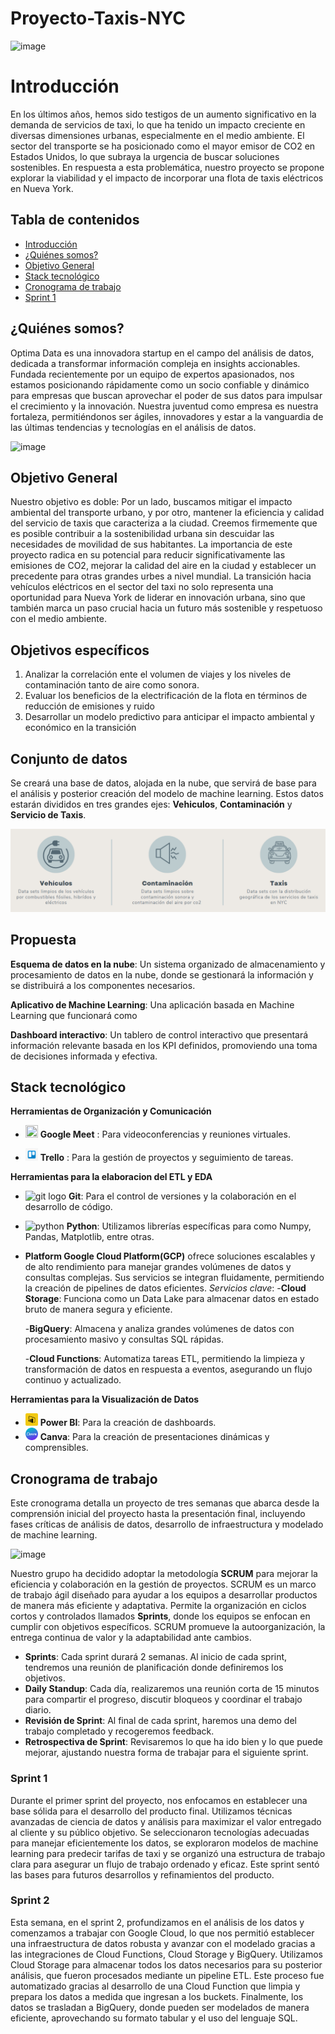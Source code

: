 # Proyecto-Taxis-NYC

  ![image](https://github.com/user-attachments/assets/b394016f-a19f-47bc-accb-482d66ce165a)

# Introducción 

En los últimos años, hemos sido testigos de un aumento significativo en la demanda de servicios de taxi, lo que ha tenido un impacto creciente en diversas dimensiones urbanas, especialmente en el medio ambiente. El sector del transporte se ha posicionado como el mayor emisor de CO2 en Estados Unidos, lo que subraya la urgencia de buscar soluciones sostenibles.
En respuesta a esta problemática, nuestro proyecto se propone explorar la viabilidad y el impacto de incorporar una flota de taxis eléctricos en Nueva York. 

## Tabla de contenidos
- [Introducción](#introducción)
- [¿Quiénes somos?](#quiénes-somos)
- [Objetivo General](#objetivo-general)
- [Stack tecnológico](#stack-tecnológico)
- [Cronograma de trabajo](#cronograma-de-trabajo)
- [Sprint 1](#sprint-1)


## ¿Quiénes somos?

Optima Data es una innovadora startup en el campo del análisis de datos, dedicada a transformar información compleja en insights accionables. Fundada recientemente por un equipo de expertos apasionados, nos estamos posicionando rápidamente como un socio confiable y dinámico para empresas que buscan aprovechar el poder de sus datos para impulsar el crecimiento y la innovación. Nuestra juventud como empresa es nuestra fortaleza, permitiéndonos ser ágiles, innovadores y estar a la vanguardia de las últimas tendencias y tecnologías en el análisis de datos.

![image](https://github.com/user-attachments/assets/5ff73403-f8b7-4f17-8c6b-9b04f3d06fdb)


## Objetivo General

Nuestro objetivo es doble: Por un lado, buscamos mitigar el impacto ambiental del transporte urbano, y por otro, mantener la eficiencia y calidad del servicio de taxis que caracteriza a la ciudad. 
Creemos firmemente que es posible contribuir a la sostenibilidad urbana sin descuidar las necesidades de movilidad de sus habitantes.
La importancia de este proyecto radica en su potencial para reducir significativamente las emisiones de CO2, mejorar la calidad del aire en la ciudad y establecer un precedente para otras grandes urbes a nivel mundial. La transición hacia vehículos eléctricos en el sector del taxi no solo representa una oportunidad para Nueva York de liderar en innovación urbana, sino que también marca un paso crucial hacia un futuro más sostenible y respetuoso con el medio ambiente.

## Objetivos específicos

  1) Analizar la correlación ente el volumen de viajes y los niveles de contaminación tanto de aire como sonora.
  2) Evaluar los beneficios de la electrificación de la flota en términos de reducción de emisiones y ruido
  3) Desarrollar un modelo predictivo para anticipar el impacto ambiental y económico en la transición 

## Conjunto de datos

Se creará una base de datos, alojada en la nube, que servirá de base para el análisis y posterior creación del modelo de machine learning.
Estos datos estarán divididos en tres grandes ejes: **Vehiculos**, **Contaminación** y **Servicio de Taxis**.

<img src="Imagenes/datos.PNG">

## Propuesta 

**Esquema de datos en la nube**: Un sistema organizado de almacenamiento y procesamiento de datos en la nube, donde se gestionará la información y se distribuirá a los componentes necesarios.

**Aplicativo de Machine Learning**: Una aplicación basada en Machine Learning que funcionará como 

**Dashboard interactivo**: Un tablero de control interactivo que presentará información relevante basada en los KPI definidos, promoviendo una toma de decisiones informada y efectiva.


## Stack tecnológico

**Herramientas de Organización y Comunicación**

+ <img src="https://www.uc3m.es/sdic/media/sdic/img/mediana/original/im_servicios_comunicacion_google-meet_icono/im_servicios_comunicacion_google_meet.png" width="20px" height="20px"> **Google Meet** : Para videoconferencias y reuniones virtuales.

+ <img src="Imagenes/trello.png" width="20" height="20"> **Trello** : Para la gestión de proyectos y seguimiento de tareas.

**Herramientas para la elaboracion del ETL y EDA**
+ <img src="https://cdn.jsdelivr.net/gh/devicons/devicon/icons/git/git-original.svg" width="20px" height="20px" alt="git logo"  />  **Git**: Para el control de versiones y la colaboración en el desarrollo de código.

+ <img src="https://cdn3.emoji.gg/emojis/9794-python.png" width="20px" height="20px" alt="python"></a> **Python**: Utilizamos librerías específicas para como Numpy, Pandas, Matplotlib, entre otras.

+ **Platform Google Cloud Platform(GCP)** ofrece soluciones escalables y de alto rendimiento para manejar grandes volúmenes de datos y consultas complejas. Sus servicios se integran fluidamente, permitiendo la creación de pipelines de datos eficientes.
    *Servicios clave*:
    -**Cloud Storage**: Funciona como un Data Lake para almacenar datos en estado bruto de manera segura y eficiente.
  
    -**BigQuery**: Almacena y analiza grandes volúmenes de datos con procesamiento masivo y consultas SQL rápidas.
  
    -**Cloud Functions**: Automatiza tareas ETL, permitiendo la limpieza y transformación de datos en respuesta a eventos, asegurando un flujo continuo y actualizado.

**Herramientas para la Visualización de Datos**
+ <img src="Imagenes/powerbi.png" width="20px" height="20px"> **Power BI**: Para la creación de dashboards.
+ <img src="Imagenes/canva.png" width="20px" height="20px"> **Canva**: Para la creación de presentaciones dinámicas y comprensibles.

## Cronograma de trabajo

Este cronograma detalla un proyecto de tres semanas que abarca desde la comprensión inicial del proyecto hasta la presentación final, incluyendo fases críticas de análisis de datos, desarrollo de infraestructura y modelado de machine learning.

![image](https://github.com/user-attachments/assets/751a71b3-63f8-4d90-953d-0584314e59d2)

Nuestro grupo ha decidido adoptar la metodología **SCRUM** para mejorar la eficiencia y colaboración en la gestión de proyectos. 
SCRUM es un marco de trabajo ágil diseñado para ayudar a los equipos a desarrollar productos de manera más eficiente y adaptativa. Permite la organización en ciclos cortos y controlados llamados **Sprints**, donde los equipos se enfocan en cumplir con objetivos específicos. SCRUM promueve la autoorganización, la entrega continua de valor y la adaptabilidad ante cambios.

+ **Sprints**: Cada sprint durará 2 semanas. Al inicio de cada sprint, tendremos una reunión de planificación donde definiremos los objetivos.
+ **Daily Standup**: Cada día, realizaremos una reunión corta de 15 minutos para compartir el progreso, discutir bloqueos y coordinar el trabajo diario.
+ **Revisión de Sprint**: Al final de cada sprint, haremos una demo del trabajo completado y recogeremos feedback.
+ **Retrospectiva de Sprint**: Revisaremos lo que ha ido bien y lo que puede mejorar, ajustando nuestra forma de trabajar para el siguiente sprint.

### Sprint 1
Durante el primer sprint del proyecto, nos enfocamos en establecer una base sólida para el desarrollo del producto final. Utilizamos técnicas avanzadas de ciencia de datos y análisis para maximizar el valor entregado al cliente y su público objetivo. Se seleccionaron tecnologías adecuadas para manejar eficientemente los datos, se exploraron modelos de machine learning para predecir tarifas de taxi y se organizó una estructura de trabajo clara para asegurar un flujo de trabajo ordenado y eficaz. Este sprint sentó las bases para futuros desarrollos y refinamientos del producto.


### Sprint 2
Esta semana, en el sprint 2, profundizamos en el análisis de los datos y comenzamos a trabajar con Google Cloud, lo que nos permitió establecer una infraestructura de datos robusta y avanzar con el modelado gracias a las integraciones de Cloud Functions, Cloud Storage y BigQuery. Utilizamos Cloud Storage para almacenar todos los datos necesarios para su posterior análisis, que fueron procesados mediante un pipeline ETL. Este proceso fue automatizado gracias al desarrollo de una Cloud Function que limpia y prepara los datos a medida que ingresan a los buckets. Finalmente, los datos se trasladan a BigQuery, donde pueden ser modelados de manera eficiente, aprovechando su formato tabular y el uso del lenguaje SQL.
